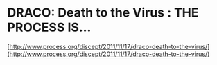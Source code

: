 <!--
id: 20124549302
link: http://tumblr.atmos.org/post/20124549302/draco-death-to-the-virus-the-process-is
slug: draco-death-to-the-virus-the-process-is
date: Thu Mar 29 2012 11:35:38 GMT-0700 (PDT)
publish: 2012-03-029
tags: 
title: DRACO: Death to the Virus : THE PROCESS IS…
-->


DRACO: Death to the Virus : THE PROCESS IS…
===========================================

[http://www.process.org/discept/2011/11/17/draco-death-to-the-virus/](http://www.process.org/discept/2011/11/17/draco-death-to-the-virus/)

